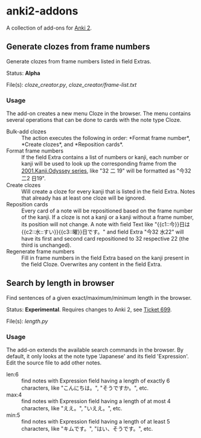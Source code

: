 # anki2-addons
A collection of add-ons for [Anki 2](http://http://ankisrs.net/).

## Generate clozes from frame numbers
Generate clozes from frame numbers listed in field Extras.

Status: **Alpha**

File(s): *cloze_creator.py*, *cloze_creator/frame-list.txt*

### Usage
The add-on creates a new menu Cloze in the browser. The menu contains several operations that can be done to cards with the note type Cloze.

<dl>
<dt>Bulk-add clozes</dt>
<dd>The action executes the following in order: *Format frame number*, *Create clozes*, and *Reposition cards*.</dd>
<dt>Format frame numbers</dt>
<dd>If the field Extra contains a list of numbers or kanji, each number or kanji will be used to look up the corresponding frame from the <a href="http://www.coscom.co.jp/ebook/item_2001kanji.html">2001.Kanji.Odyssey series</a>, like "32 二 19" will be formatted as "今32 二2 日19".</dd>
<dt>Create clozes</dt>
<dd>Will create a cloze for every kanji that is listed in the field Extra. Notes that already has at least one cloze will be ignored.</dd>
<dt>Reposition cards</dt>
<dd>Every card of a note will be repositioned based on the frame number of the kanji. If a cloze is not a kanji or a kanji without a frame number, its position will not change. A note with field Text like "{{c1::今}}日は{{c2::水::すい}}{{c3::曜}}日です。" and field Extra "今32 水22" will have its first and second card repositioned to 32 respective 22 (the third is unchanged).</dd>
<dt>Regenerate frame numbers</dt>
<dd>Fill in frame numbers in the field Extra based on the kanji present in the field Cloze. Overwrites any content in the field Extra.</dd>
</dl>

## Search by length in browser
Find sentences of a given exact/maximum/minimum length in the browser.

Status: **Experimental**. Requires changes to Anki 2, see [Ticket 699](https://anki.lighthouseapp.com/projects/100923-ankidesktop/tickets/699-add-hook-for-search-command).

File(s): *length.py*

### Usage
The add-on extends the available search commands in the browser. By default, it only looks at the note type 'Japanese' and its field 'Expression'. Edit the source file to add other notes.

<dl>
<dt>len:6</dt>
<dd>find notes with Expression field having a length of exactly 6 characters, like "こんにちは。", "そうですか。", etc.</dd>
<dt>max:4</dt>
<dd>find notes with Expression field having a length of at most 4 characters, like "ええ。", "いええ。", etc.</dd>
<dt>min:5</dt>
<dd>find notes with Expression field having a length of at least 5 characters, like "キムです。", "はい、そうです。", etc.</dd>
</dl>
